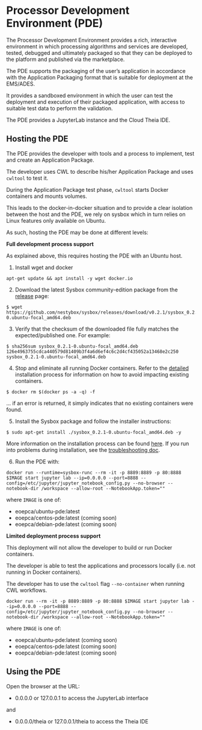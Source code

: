 # Processor Development Environment (PDE)

The Processor Development Environment provides a rich, interactive environment in which processing algorithms and services are developed, tested, debugged and ultimately packaged so that they can be deployed to the platform and published via the marketplace.

The PDE supports the packaging of the user’s application in accordance with the Application Packaging format that is suitable for deployment at the EMS/ADES. 

It provides a sandboxed environment in which the user can test the deployment and execution of their packaged application, with access to suitable test data to perform the validation.

The PDE provides a JupyterLab instance and the Cloud Theia IDE.

## Hosting the PDE

The PDE provides the developer with tools and a process to implement, test and create an Application Package. 

The developer uses CWL to describe his/her Application Package and uses `cwltool` to test it.

During the Application Package test phase, `cwltool` starts Docker containers and mounts volumes.

This leads to the docker-in-docker situation and to provide a clear isolation between the host and the PDE, we rely on sysbox which in turn relies on Linux features only available on Ubuntu. 

As such, hosting the PDE may be done at different levels:

**Full development process support** 

As explained above, this requires hosting the PDE with an Ubuntu host.

1) Install wget and docker

```console
apt-get update && apt install -y wget docker.io
```

2) Download the latest Sysbox community-edition package from the
[release](https://github.com/nestybox/sysbox/releases) page:

```console
$ wget https://github.com/nestybox/sysbox/releases/download/v0.2.1/sysbox_0.2.1-0.ubuntu-focal_amd64.deb
```

3) Verify that the checksum of the downloaded file fully matches the expected/published one.
   For example:

```console
$ sha256sum sysbox_0.2.1-0.ubuntu-focal_amd64.deb
126e4963755cdca440579d81409b3f4a6d6ef4c6c2d4cf435052a13468e2c250  sysbox_0.2.1-0.ubuntu-focal_amd64.deb
```

4) Stop and eliminate all running Docker containers. Refer to the
[detailed](https://github.com/nestybox/sysbox/blob/master/docs/user-guide/install.md) installation process for information
on how to avoid impacting existing containers.

```console
$ docker rm $(docker ps -a -q) -f
```

... if an error is returned, it simply indicates that no existing containers were found.

5) Install the Sysbox package and follow the installer instructions:

```console
$ sudo apt-get install ./sysbox_0.2.1-0.ubuntu-focal_amd64.deb -y
```

More information on the installation process can be found [here](https://github.com/nestybox/sysbox/blob/master/docs/user-guide/install.md). If you
run into problems during installation, see the [troubleshooting doc](https://github.com/nestybox/sysbox/blob/master/docs/user-guide/troubleshoot.md).

6) Run the PDE with:

```console
docker run --runtime=sysbox-runc --rm -it -p 8889:8889 -p 80:8888 $IMAGE start jupyter lab --ip=0.0.0.0 --port=8888 --config=/etc/jupyter/jupyter_notebook_config.py --no-browser --notebook-dir /workspace --allow-root --NotebookApp.token=""
```

where `IMAGE` is one of:

- eoepca/ubuntu-pde:latest
- eoepca/centos-pde:latest (coming soon)
- eoepca/debian-pde:latest (coming soon)

**Limited deployment process support**

This deployment will not allow the developer to build or run Docker containers. 

The developer is able to test the applications and processors locally (i.e. not running in Docker containers).

The developer has to use the `cwltool` flag `--no-container` when running CWL workflows.

```console
docker run --rm -it -p 8889:8889 -p 80:8888 $IMAGE start jupyter lab --ip=0.0.0.0 --port=8888 --config=/etc/jupyter/jupyter_notebook_config.py --no-browser --notebook-dir /workspace --allow-root --NotebookApp.token=""
```

where `IMAGE` is one of:

- eoepca/ubuntu-pde:latest (coming soon)
- eoepca/centos-pde:latest (coming soon)
- eoepca/debian-pde:latest (coming soon)

## Using the PDE

Open the browser at the URL:

- 0.0.0.0 or 127.0.0.1 to access the JupyterLab interface

and 

- 0.0.0.0/theia or 127.0.0.1/theia to access the Theia IDE


